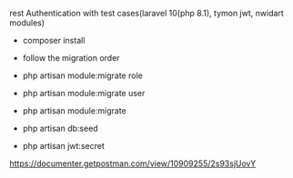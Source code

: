rest Authentication with test cases(laravel 10(php 8.1), tymon jwt, nwidart modules)

- composer install

- follow the migration order 

- php artisan module:migrate role

- php artisan module:migrate user

- php artisan module:migrate

- php artisan db:seed

- php artisan jwt:secret



https://documenter.getpostman.com/view/10909255/2s93sjUovY






